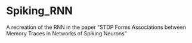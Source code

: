 # Spiking_RNN
A recreation of the RNN in the paper "STDP Forms Associations between Memory Traces in Networks of Spiking Neurons"
